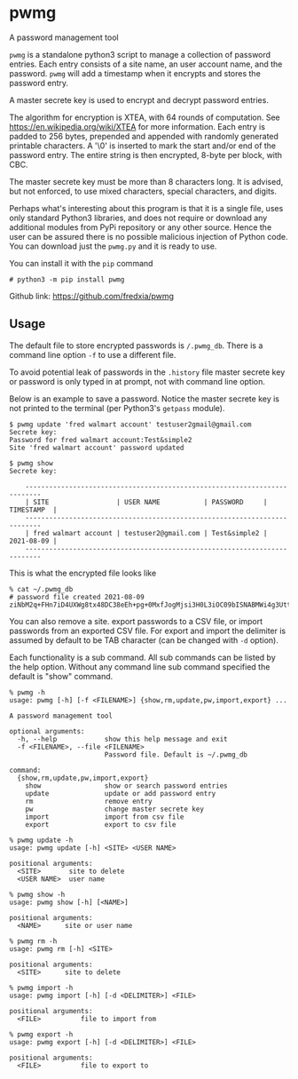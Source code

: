 # pwmg
A password management tool

`pwmg` is a standalone python3 script to manage a collection of password
entries. Each entry consists of a site name, an user account name,
and the password. `pwmg` will add a timestamp when it encrypts and stores
the password entry.

A master secrete key is used to encrypt and decrypt password entries.

The algorithm for encryption is XTEA, with 64 rounds of computation.
See https://en.wikipedia.org/wiki/XTEA for more information. Each entry
is padded to 256 bytes, prepended and appended with randomly generated
printable characters. A '\0' is inserted to mark the start and/or end
of the password entry. The entire string is then encrypted, 8-byte
per block, with CBC.

The master secrete key must be more than 8 characters long. It is advised,
but not enforced, to use mixed characters, special characters, and digits.

Perhaps what's interesting about this program is that it is a single file,
uses only standard Python3 libraries, and does not require or download any
additional modules from PyPi repository or any other source. Hence the
user can be assured there is no possible malicious injection of Python
code. You can download just the `pwmg.py` and it is ready to use.

You can install it with the `pip` command

```
# python3 -m pip install pwmg
```

Github link: https://github.com/fredxia/pwmg

## Usage

The default file to store encrypted passwords is `/.pwmg_db`. There is a
command line option `-f` to use a different file.

To avoid potential leak of passwords in the `.history` file master secrete key
or password is only typed in at prompt, not with command line option.

Below is an example to save a password. Notice the master secrete key is
not printed to the terminal (per Python3's `getpass` module).

```text
$ pwmg update 'fred walmart account' testuser2gmail@gmail.com
Secrete key:
Password for fred walmart account:Test&simple2
Site 'fred walmart account' password updated

$ pwmg show
Secrete key:

    --------------------------------------------------------------------------
    | SITE                 | USER NAME           | PASSWORD     | TIMESTAMP  |
    --------------------------------------------------------------------------
    | fred walmart account | testuser2@gmail.com | Test&simple2 | 2021-08-09 |
    --------------------------------------------------------------------------
```

This is what the encrypted file looks like

```text
% cat ~/.pwmg_db
# password file created 2021-08-09
ziNbM2q+FHn7iD4UXWg8tx48DC38eEh+pg+0MxfJogMjsi3H0L3iOC09bISNABMWi4g3UttuMNmF3O7t89/ww7wv7hh1+D98fZ8g/WUkgk3FslRDdJLeGk34BFrP1nIzyQD5adrYRVXtBkFv5pBwBr/lQfWQjsLyP8hMuCJ1DzOFiMAjLRwnIUhitwAqXcQwjo06EHmoi9NllW7W2NAWZQWnMRHHzURt+uBtUvFY9JSAWdLGRDdo2FhfbSeLwfc5ZIbBneMJc0Ye3alP8J9rODwXnoLSHaMY9iLzowHWR72fVP0nZa23ZLsKuZ937EkCX1FJP85IPL+hdSdwS/Y1Yg==
```

You can also remove a site. export passwords to a CSV file, or import passwords
from an exported CSV file. For export and import the delimiter is assumed by
default to be TAB character (can be changed with `-d` option).

Each functionality is a sub command. All sub commands can be listed by the
help option. Without any command line sub command specified the default is
"show" command.

```text
% pwmg -h
usage: pwmg [-h] [-f <FILENAME>] {show,rm,update,pw,import,export} ...

A password management tool

optional arguments:
  -h, --help            show this help message and exit
  -f <FILENAME>, --file <FILENAME>
                        Password file. Default is ~/.pwmg_db

command:
  {show,rm,update,pw,import,export}
    show                show or search password entries
    update              update or add password entry    
    rm                  remove entry
    pw                  change master secrete key
    import              import from csv file
    export              export to csv file
```

```text
% pwmg update -h
usage: pwmg update [-h] <SITE> <USER NAME>

positional arguments:
  <SITE>       site to delete
  <USER NAME>  user name
```

```text
% pwmg show -h
usage: pwmg show [-h] [<NAME>]

positional arguments:
  <NAME>      site or user name
```

```text
% pwmg rm -h
usage: pwmg rm [-h] <SITE>

positional arguments:
  <SITE>      site to delete
```

```text
% pwmg import -h
usage: pwmg import [-h] [-d <DELIMITER>] <FILE>

positional arguments:
  <FILE>          file to import from
```

```text
% pwmg export -h
usage: pwmg export [-h] [-d <DELIMITER>] <FILE>

positional arguments:
  <FILE>          file to export to

```
